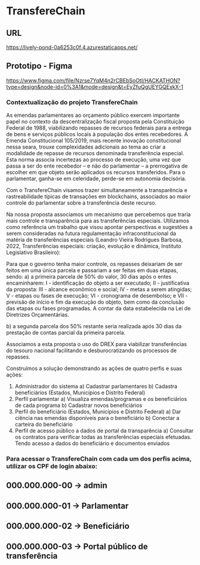 # TransfereChain

## URL
https://lively-pond-0a6253c0f.4.azurestaticapps.net/

## Prototipo - Figma
https://www.figma.com/file/Nzrse7YqM4n2rCBEbSoOtI/HACKATHON?type=design&node-id=0%3A1&mode=design&t=EyZfuQgUEYGQExkX-1


### Contextualização do projeto TransfereChain 
As emendas parlamentares ao orçamento público exercem importante papel no contexto da descentralização fiscal proposta pela Constituição Federal de 1988, viabilizando repasses de recursos federais para a entrega de bens e serviços públicos locais à população dos entes recebedores. 
A Emenda Constitucional 105/2019, mais recente inovação constitucional nessa seara, trouxe complexidades adicionais ao tema ao criar a modalidade de repasse de recursos denominada transferência especial. Esta norma associa incertezas ao processo de execução, uma vez que passa a ser do ente recebedor – e não do parlamentar – a prerrogativa de escolher em que objeto serão aplicados os recursos transferidos. Para o parlamentar, ganha-se em celeridade, perde-se em autonomia decisória.

Com o TransfereChain visamos trazer simultaneamente a transparência e rastreabilidade típicas de transações em blockchains, associados ao maior controle do parlamentar sobre a transferência deste recurso.

Na nossa proposta associamos um mecanismo que percebemos que traria mais controle e transparência para as transferências especiais.
Utilizamos como referência um trabalho que visou apontar perspectivas e sugestões a serem consideradas na futura regulamentação infraconstitucional da matéria de transferências especiais (Leandro Vieira Rodrigues Barbosa, 2022, Transferências especiais: criação, evolução e dinâmica, Instituto Legislativo Brasileiro):

Para que o governo tenha maior controle, os repasses deixariam de ser feitos em uma única parcela e passariam a ser feitas em duas etapas, sendo: 
a) a primeira parcela de 50% do valor, 30 dias após o entes encaminharem: 
I - identificação do objeto a ser executado; 
II - justificativa da proposta: 
III - alcance econômico e social; 
IV - metas a serem atingidas; 
V - etapas ou fases de execução; 
VI - cronograma de desembolso; e 
VII - previsão de início e fim da execução do objeto, bem como da conclusão das etapas ou fases programadas. A contar da data estabelecida na Lei de Diretrizes Orçamentárias. 

b) a segunda parcela dos 50% restante seria realizada após 30 dias da prestação de contas parcial da primeira parcela.  

Associamos a esta proposta o uso do DREX para viabilizar transferências do tesouro nacional facilitando e desburocratizando os processos de repasses.

Construímos a solução demonstrando as ações de quatro perfis e suas ações:
1) Administrador do sistema
  a) Cadastrar parlamentares
  b) Cadastra beneficiários (Estados, Municípios e Distrito Federal)
2) Perfil parlamentar
  a) Visualiza emendas/programas e os beneficiários de cada programa
  b) Cadastrar novos beneficiários
3) Perfil do beneficiário (Estados, Municípios e Distrito Federal)
  a) Dar ciência nas emendas disponíveis para o beneficiário
  b) Conectar a carteira do beneficiário
4) Perfil de acesso público a dados de portal da transparência 
  a) Consultar os contratos para verificar todas as transferências especiais efetuadas. Tendo acesso a dados do beneficiário e documentos enviados

### Para acessar o TransfereChain com cada um dos perfis acima, utilizar os CPF de login abaixo:
## 000.000.000-00 -> admin
## 000.000.000-01 -> Parlamentar
## 000.000.000-02 -> Beneficiário
## 000.000.000-03 -> Portal público de transferência


